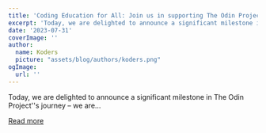 ```yaml
---
title: 'Coding Education for All: Join us in supporting The Odin Project'
excerpt: 'Today, we are delighted to announce a significant milestone in The Odin Project''s journey – we are...'
date: '2023-07-31'
coverImage: ''
author:
  name: Koders
  picture: "assets/blog/authors/koders.png"
ogImage:
  url: ''
---
```


Today, we are delighted to announce a significant milestone in The Odin Project''s journey – we are...

[Read more](https://dev.to/theodinproject/coding-education-for-all-join-us-in-supporting-the-odin-project-3ilp)
